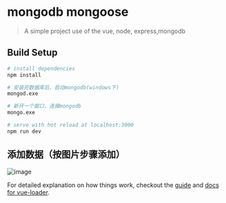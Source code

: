 # mongodb mongoose

> A simple project use of the vue, node, express,mongodb

## Build Setup

``` bash
# install dependencies
npm install

# 安装完数据库后，启动mongodb(windows下)
mongod.exe

# 新开一个窗口，连接mongodb
mongo.exe

# serve with hot reload at localhost:3000
npm run dev
```
## 添加数据（按图片步骤添加）
![image](https://github.com/Yicoding/vue-node-express-mysql-mongod.git/vue-node-express-mysql-mongod/src/assets/role.png)

For detailed explanation on how things work, checkout the [guide](http://vuejs-templates.github.io/webpack/) and [docs for vue-loader](http://vuejs.github.io/vue-loader).

